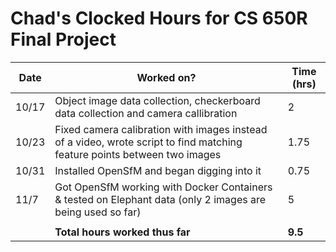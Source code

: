 # Chad's Clocked Hours for CS 650R Final Project


| Date | Worked on? | Time (hrs) |
|------|------------|-------|
|10/17 |Object image data collection, checkerboard data collection and camera callibration| 2 |
|10/23 | Fixed camera calibration with images instead of a video, wrote script to find matching feature points between two images | 1.75 |
|10/31 | Installed OpenSfM and began digging into it | 0.75 |
|11/7  | Got OpenSfM working with Docker Containers & tested on Elephant data (only 2 images are being used so far) | 5
|  |  |  |
|| **Total hours worked thus far** | **9.5** |
